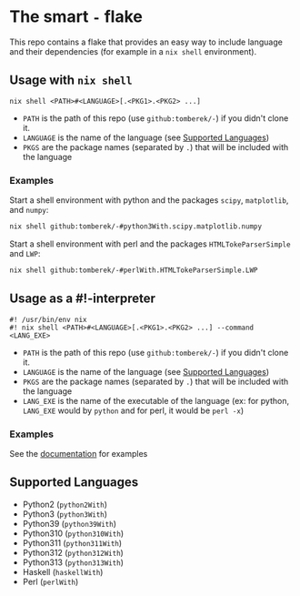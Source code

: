 # The smart `-` flake

This repo contains a flake that provides an easy way to include language and their dependencies (for example in a `nix shell` environment).


## Usage with `nix shell`

```plain
nix shell <PATH>#<LANGUAGE>[.<PKG1>.<PKG2> ...]
```

- `PATH` is the path of this repo (use `github:tomberek/-`) if you didn't clone it.
- `LANGUAGE` is the name of the language (see [Supported Languages](#supported-languages))
- `PKGS` are the package names (separated by `.`) that will be included with the language

### Examples

Start a shell environment with python and the packages `scipy`, `matplotlib`, and `numpy`:
```sh
nix shell github:tomberek/-#python3With.scipy.matplotlib.numpy
```

Start a shell environment with perl and the packages `HTMLTokeParserSimple` and `LWP`:
```sh
nix shell github:tomberek/-#perlWith.HTMLTokeParserSimple.LWP
```



## Usage as a #!-interpreter

```plain
#! /usr/bin/env nix
#! nix shell <PATH>#<LANGUAGE>[.<PKG1>.<PKG2> ...] --command <LANG_EXE>
```

- `PATH` is the path of this repo (use `github:tomberek/-`) if you didn't clone it.
- `LANGUAGE` is the name of the language (see [Supported Languages](#supported-languages))
- `PKGS` are the package names (separated by `.`) that will be included with the language
- `LANG_EXE` is the name of the executable of the language (ex: for python, `LANG_EXE` would by `python` and for perl, it would be `perl -x`)

### Examples

See the [documentation](https://nixos.org/manual/nix/stable/command-ref/new-cli/nix3-shell) for examples

## Supported Languages

- Python2 (`python2With`)
- Python3 (`python3With`)
- Python39 (`python39With`)
- Python310 (`python310With`)
- Python311 (`python311With`)
- Python312 (`python312With`)
- Python313 (`python313With`)
- Haskell (`haskellWith`)
- Perl (`perlWith`)
